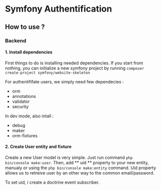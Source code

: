 # Symfony Authentification

## How to use ?

### Backend

#### 1. Install dependencies

First things to do is installing needed dependencies. If you start from nothing, you can initialize a new symfony project by running  ``` composer create-project symfony/website-skeleton ```

For authentififate users, we simply need few dependecies :
  - orm
  - annotations
  - validator
  - security
  
In dev mode, also intall :
  - debug
  - maker
  - orm-fixtures

  
#### 2. Create User entity and fixture

Create a new User model is very simple. Just run command ``` php bin/console make:user ```. Then, add ** uid ** property to your new entity, manualy or using the ``` php bin/console make:entity ``` command. Uid property allows us to retreive user by an other way to the common email/password.

To set uid, i create a doctrine event subscriber.
